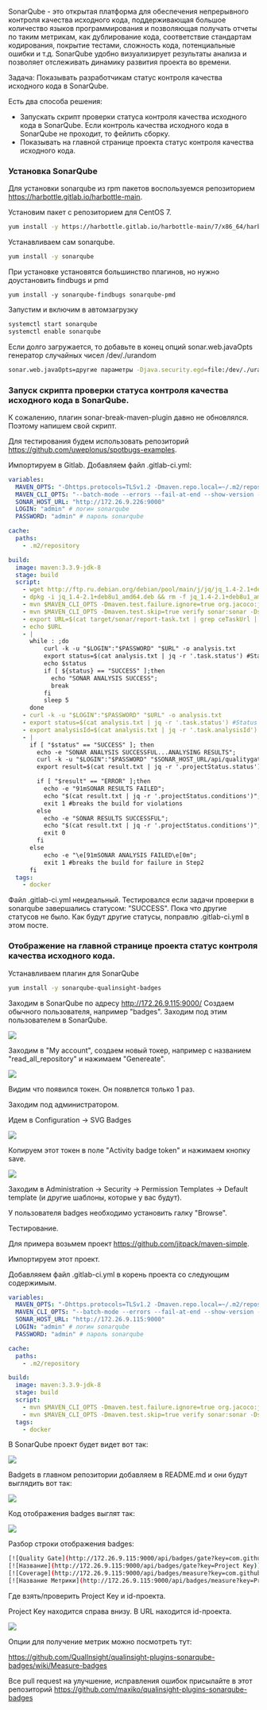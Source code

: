 SonarQube - это открытая платформа для обеспечения непрерывного контроля качества исходного кода, поддерживающая большое количество языков программирования и позволяющая получать отчеты по таким метрикам, как дублирование кода, соответствие стандартам кодирования, покрытие тестами, сложность кода, потенциальные ошибки и т.д. SonarQube удобно визуализирует результаты анализа и позволяет отслеживать динамику развития проекта во времени.

Задача: Показывать разработчикам статус контроля качества исходного кода в SonarQube.

Есть два способа решения:

- Запускать скрипт проверки статуса контроля качества исходного кода в SonarQube. Если контроль качества исходного кода в SonarQube не проходит, то фейлить сборку.
- Показывать на главной странице проекта статус контроля качества исходного кода.


### Установка SonarQube

Для установки sonarqube из rpm пакетов воспользуемся репозиторием https://harbottle.gitlab.io/harbottle-main.

Установим пакет с репозиторием для CentOS 7.

```bash
yum install -y https://harbottle.gitlab.io/harbottle-main/7/x86_64/harbottle-main-release.rpm
```

Устанавливаем сам sonarqube.

```bash
yum install -y sonarqube
```

При установке установятся большинство плагинов, но нужно доустановить findbugs и pmd

```
yum install -y sonarqube-findbugs sonarqube-pmd
```

Запустим и включим в автомзагрузку

```bash
systemctl start sonarqube
systemctl enable sonarqube
```

Если долго загружается, то добавьте в конец опций sonar.web.javaOpts генератор случайных чисел /dev/./urandom

```bash
sonar.web.javaOpts=другие параметры -Djava.security.egd=file:/dev/./urandom
```

### Запуск скрипта проверки статуса контроля качества исходного кода в SonarQube.

К сожалению, плагин sonar-break-maven-plugin давно не обновлялся. Поэтому напишем свой скрипт.

Для тестирования будем использовать репозиторий https://github.com/uweplonus/spotbugs-examples.

Импортируем в Gitlab. Добавляем файл .gitlab-ci.yml:

```yaml
variables:
  MAVEN_OPTS: "-Dhttps.protocols=TLSv1.2 -Dmaven.repo.local=~/.m2/repository -Dorg.slf4j.simpleLogger.log.org.apache.maven.cli.transfer.Slf4jMavenTransferListener=WARN -Dorg.slf4j.simpleLogger.showDateTime=true -Djava.awt.headless=true"
  MAVEN_CLI_OPTS: "--batch-mode --errors --fail-at-end --show-version -DinstallAtEnd=true -DdeployAtEnd=true"
  SONAR_HOST_URL: "http://172.26.9.226:9000"
  LOGIN: "admin" # логин sonarqube
  PASSWORD: "admin" # пароль sonarqube

cache:
  paths:
    - .m2/repository

build:
  image: maven:3.3.9-jdk-8
  stage: build
  script:
    - wget http://ftp.ru.debian.org/debian/pool/main/j/jq/jq_1.4-2.1+deb8u1_amd64.deb
    - dpkg -i jq_1.4-2.1+deb8u1_amd64.deb && rm -f jq_1.4-2.1+deb8u1_amd64.deb || true
    - mvn $MAVEN_CLI_OPTS -Dmaven.test.failure.ignore=true org.jacoco:jacoco-maven-plugin:0.8.5:prepare-agent clean verify org.jacoco:jacoco-maven-plugin:0.8.5:report
    - mvn $MAVEN_CLI_OPTS -Dmaven.test.skip=true verify sonar:sonar -Dsonar.host.url=$SONAR_HOST_URL -Dsonar.login=$LOGIN -Dsonar.password=$PASSWORD -Dsonar.gitlab.project_id=$CI_PROJECT_PATH -Dsonar.gitlab.commit_sha=$CI_COMMIT_SHA -Dsonar.gitlab.ref_name=$CI_COMMIT_REF_NAME
    - export URL=$(cat target/sonar/report-task.txt | grep ceTaskUrl | cut -c11- ) #URL where report gets stored
    - echo $URL
    - |
      while : ;do
          curl -k -u "$LOGIN":"$PASSWORD" "$URL" -o analysis.txt
          export status=$(cat analysis.txt | jq -r '.task.status') #Status as SUCCESS, CANCELED, IN_PROGRESS or FAILED
          echo $status
          if [ ${status} == "SUCCESS" ];then
            echo "SONAR ANALYSIS SUCCESS";
            break
          fi
          sleep 5
      done
    - curl -k -u "$LOGIN":"$PASSWORD" "$URL" -o analysis.txt
    - export status=$(cat analysis.txt | jq -r '.task.status') #Status as SUCCESS, CANCELED or FAILED
    - export analysisId=$(cat analysis.txt | jq -r '.task.analysisId') #Get the analysis Id
    - |
      if [ "$status" == "SUCCESS" ]; then
        echo -e "SONAR ANALYSIS SUCCESSFUL...ANALYSING RESULTS";
        curl -k -u "$LOGIN":"$PASSWORD" "$SONAR_HOST_URL/api/qualitygates/project_status?analysisId=$analysisId" -o result.txt; #Analysis result like critical, major and minor issues
        export result=$(cat result.txt | jq -r '.projectStatus.status');

        if [ "$result" == "ERROR" ];then
          echo -e "91mSONAR RESULTS FAILED";
          echo "$(cat result.txt | jq -r '.projectStatus.conditions')"; #prints the critical, major and minor violations
          exit 1 #breaks the build for violations
        else
          echo -e "SONAR RESULTS SUCCESSFUL";
          echo "$(cat result.txt | jq -r '.projectStatus.conditions')";
          exit 0
        fi
      else
          echo -e "\e[91mSONAR ANALYSIS FAILED\e[0m";
          exit 1 #breaks the build for failure in Step2
      fi
  tags:
    - docker
```

Файл .gitlab-ci.yml неидеальный. Тестировался если задачи проверки в sonarqube завершались статусом: "SUCCESS". Пока что другие статусов не было. Как будут другие статусы, поправлю .gitlab-ci.yml  в этом посте.

### Отображение на главной странице проекта статус контроля качества исходного кода.

Устанавливаем плагин для SonarQube

```bash
yum install -y sonarqube-qualinsight-badges
```

Заходим в SonarQube по адресу http://172.26.9.115:9000/
Создаем обычного пользователя, например "badges".
Заходим под этим пользователем в SonarQube.

![](https://habrastorage.org/webt/sh/py/jh/shpyjhemnnulcw9kbrxakwza1lu.png)

Заходим в "My account", создаем новый токер, например с названием "read_all_repository" и нажимаем "Genereate".

![](https://habrastorage.org/webt/a4/mm/qi/a4mmqitdr2mlbbspaxvlosm_0ty.png)

Видим что появился токен. Он появлется только 1 раз.

Заходим под администратором.

Идем в Configuration -> SVG Badges

![](https://habrastorage.org/webt/_1/la/oz/_1laozdzrcqevucvlg6fkvzws_s.png)

Копируем этот токен в поле "Activity badge token" и нажимаем кнопку save.

![](https://habrastorage.org/webt/--/4z/rd/--4zrd1ngsyoiek-ecv6wbh_qjw.png)

Заходим в Administration -> Security -> Permission Templates -> Default template (и другие шаблоны, которые у вас будут).

У пользователя badges необходимо установить галку "Browse".

Тестирование.

Для примера возьмем проект <https://github.com/jitpack/maven-simple>.

Импортируем этот проект. 

Добавляяем файл .gitlab-ci.yml в корень проекта со следующим содержимым.

```yaml
variables:
  MAVEN_OPTS: "-Dhttps.protocols=TLSv1.2 -Dmaven.repo.local=~/.m2/repository -Dorg.slf4j.simpleLogger.log.org.apache.maven.cli.transfer.Slf4jMavenTransferListener=WARN -Dorg.slf4j.simpleLogger.showDateTime=true -Djava.awt.headless=true"
  MAVEN_CLI_OPTS: "--batch-mode --errors --fail-at-end --show-version -DinstallAtEnd=true -DdeployAtEnd=true"
  SONAR_HOST_URL: "http://172.26.9.115:9000"
  LOGIN: "admin" # логин sonarqube
  PASSWORD: "admin" # пароль sonarqube

cache:
  paths:
    - .m2/repository

build:
  image: maven:3.3.9-jdk-8
  stage: build
  script:
    - mvn $MAVEN_CLI_OPTS -Dmaven.test.failure.ignore=true org.jacoco:jacoco-maven-plugin:0.8.5:prepare-agent clean verify org.jacoco:jacoco-maven-plugin:0.8.5:report
    - mvn $MAVEN_CLI_OPTS -Dmaven.test.skip=true verify sonar:sonar -Dsonar.host.url=$SONAR_HOST_URL -Dsonar.login=$LOGIN -Dsonar.password=$PASSWORD -Dsonar.gitlab.project_id=$CI_PROJECT_PATH -Dsonar.gitlab.commit_sha=$CI_COMMIT_SHA -Dsonar.gitlab.ref_name=$CI_COMMIT_REF_NAME
  tags:
    - docker
```

В SonarQube проект будет видет вот так:

![](https://habrastorage.org/webt/8h/do/cz/8hdoczabrifcatucgmkh9wnanm4.png)

Badgets в главном репозитории добавляем в README.md и они будут выглядить вот так:

![](https://habrastorage.org/webt/nj/0x/kx/nj0xkxvt8uyfjwpyf1f7s_ruh-g.png)



Код отображения badges выглят так:

![](https://habrastorage.org/webt/nl/ue/7r/nlue7rfncrql2b-r7w_fon3fxoo.png)

Разбор строки отображения badges:

```bash
[![Quality Gate](http://172.26.9.115:9000/api/badges/gate?key=com.github.jitpack:maven-simple)](http://172.26.9.115:9000/dashboard?id=com.github.jitpack%3Amaven-simple)
[![Название](http://172.26.9.115:9000/api/badges/gate?key=Project Key)](http://172.26.9.115:9000/dashboard?id=id-проекта)
[![Coverage](http://172.26.9.115:9000/api/badges/measure?key=com.github.jitpack:maven-simple&metric=coverage)](http://172.26.9.115:9000/dashboard?id=com.github.jitpack%3Amaven-simple)
[![Название Метрики](http://172.26.9.115:9000/api/badges/measure?key=Project Key&metric=МЕТРИКА)](http://172.26.9.115:9000/dashboard?id=id-проекта)
```

Где взять/проверить Project Key и id-проекта.

Project Key находится справа внизу. В URL находится id-проекта.

![](https://habrastorage.org/webt/ur/_x/3x/ur_x3xctww3smxq5c8exxbad2b0.png)

Опции для получение метрик можно посмотреть тут:

https://github.com/QualInsight/qualinsight-plugins-sonarqube-badges/wiki/Measure-badges

Все pull request на улучшение, исправления ошибок присылайте в этот репозиторий <https://github.com/maxiko/qualinsight-plugins-sonarqube-badges>
